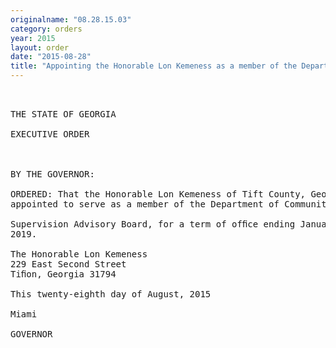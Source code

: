 ```yaml
---
originalname: "08.28.15.03"
category: orders
year: 2015
layout: order
date: "2015-08-28"
title: "Appointing the Honorable Lon Kemeness as a member of the Department of Community Supervision Advisory Board"
---
```

<pre>
 

THE STATE OF GEORGIA

EXECUTIVE ORDER

 

BY THE GOVERNOR:

ORDERED: That the Honorable Lon Kemeness of Tift County, Georgia, is
appointed to serve as a member of the Department of Community

Supervision Advisory Board, for a term of ofﬁce ending January 1,
2019.

The Honorable Lon Kemeness
229 East Second Street
Tiﬁon, Georgia 31794

This twenty-eighth day of August, 2015

Miami

GOVERNOR

</pre>
